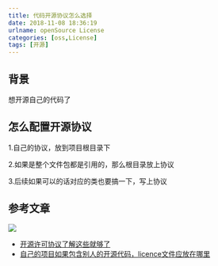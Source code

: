 ```yaml
---
title: 代码开源协议怎么选择
date: 2018-11-08 18:36:19
urlname: openSource License
categories: [oss,License] 
tags: [开源]
---
```

## 背景

想开源自己的代码了

<!--more-->

## 怎么配置开源协议

1.自己的协议，放到项目根目录下

2.如果是整个文件包都是引用的，那么根目录放上协议

3.后续如果可以的话对应的类也要搞一下，写上协议

## 参考文章

![](https://i.loli.net/2019/11/03/DHzGhrsAYcTwEZ3.jpg)

* [开源许可协议了解这些就够了](https://www.jianshu.com/p/cceeafb019ed)
* [自己的项目如果包含别人的开源代码，licence文件应放在哪里](https://segmentfault.com/q/1010000000126507)

